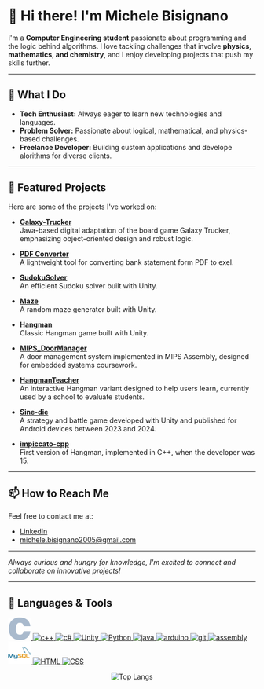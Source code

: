 # 👋 Hi there! I'm **Michele Bisignano**

I'm a **Computer Engineering student** passionate about programming and the logic behind algorithms. I love tackling challenges that involve **physics, mathematics, and chemistry**, and I enjoy developing projects that push my skills further.

---

## 🚀 What I Do
- **Tech Enthusiast:** Always eager to learn new technologies and languages.
- **Problem Solver:** Passionate about logical, mathematical, and physics-based challenges.
- **Freelance Developer:** Building custom applications and develope alorithms for diverse clients.
---

## 📂 Featured Projects

Here are some of the projects I've worked on:

- [**Galaxy-Trucker**](https://github.com/Igramoz/Galaxy-Trucker)  
  Java-based digital adaptation of the board game Galaxy Trucker, emphasizing object-oriented design and robust logic.

- [**PDF Converter**](https://github.com/michele-bisignano/pdf_converter)  
  A lightweight tool for converting bank statement form PDF to exel.

- [**SudokuSolver**](https://github.com/michele-bisignano/SudokuSolver)  
  An efficient Sudoku solver built with Unity.

- [**Maze**](https://github.com/michele-bisignano/Maze)  
  A random maze generator built with Unity.

- [**Hangman**](https://github.com/michele-bisignano/Hangman)  
  Classic Hangman game built with Unity.

- [**MIPS_DoorManager**](https://github.com/michele-bisignano/MIPS_DoorManager)  
  A door management system implemented in MIPS Assembly, designed for embedded systems coursework.

- [**HangmanTeacher**](https://github.com/michele-bisignano/HangmanTeacher)  
  An interactive Hangman variant designed to help users learn, currently used by a school to evaluate students.

- [**Sine-die**](https://youtu.be/uBRmuECCYQo)  
  A strategy and battle game developed with Unity and published for Android devices between 2023 and 2024.

- [**impiccato-cpp**](https://github.com/michele-bisignano/impiccato-cpp)  
  First version of Hangman, implemented in C++, when the developer was 15.

---

## 📫 How to Reach Me
Feel free to contact me at: 
- [LinkedIn](https://www.linkedin.com/in/michele-bisignano-a16945372)
- [michele.bisignano2005@gmail.com](mailto:michele.bisignano2005@gmail.com)

---

*Always curious and hungry for knowledge, I'm excited to connect and collaborate on innovative projects!*

---

## 🔧 Languages & Tools
<p align="left">
<a href="https://www.cprogramming.com/" target="_blank" rel="noreferrer"> <img src="https://raw.githubusercontent.com/devicons/devicon/master/icons/c/c-original.svg" alt="c" width="46" height="46"/> </a>
<a href="https://cplusplus.com/" target="_blank" rel="noreferrer"> <img src="https://img.icons8.com/?size=100&id=40669&format=png&color=000000" alt="c++" width="50" height="50"/> </a>
<a href="https://dotnet.microsoft.com/it-it/languages/csharp" target="_blank" rel="noreferrer"> <img src="https://img.icons8.com/?size=100&id=45490&format=png&color=000000" alt="c#" width="50" height="50"/> </a>
<a href="https://unity.com/" target="_blank" rel="noreferrer"> <img src="https://img.icons8.com/?size=100&id=P08kExl7rixR&format=png&color=000000" alt="Unity" width="50" height="50"/> </a>
<a href="https://www.python.org/" target="_blank" rel="noreferrer"> <img src="https://img.icons8.com/?size=100&id=13441&format=png&color=000000" alt="Python" width="50" height="50"/> </a>
<a href="https://www.java.com" target="_blank" rel="noreferrer"> <img src="https://www.vectorlogo.zone/logos/java/java-vertical.svg" alt="java" width="38" height="50"/> </a>
<a href="https://www.arduino.cc/" target="_blank" rel="noreferrer"> <img src="https://www.vectorlogo.zone/logos/arduino/arduino-official.svg" alt="arduino" width="50" height="50"/> </a>  
<a href="https://git-scm.com/" target="_blank" rel="noreferrer"> <img src="https://www.vectorlogo.zone/logos/git-scm/git-scm-icon.svg" alt="git" width="46" height="46"/> </a>
<a href = "https://it.wikipedia.org/wiki/Linguaggio_assembly" target="_blank" rel="noreferrer"><img width="53" height="53" src="https://img.icons8.com/color/100/assembly.png" alt="assembly"/> </a>
<a href="https://www.mysql.com/" target="_blank" rel="noreferrer"> <img src="https://raw.githubusercontent.com/devicons/devicon/master/icons/mysql/mysql-original-wordmark.svg" alt="mysql" width="46" height="46"/> </a>
<a href="https://html.com/html5/" target="_blank" rel="noreferrer"> <img src="https://img.icons8.com/?size=100&id=20909&format=png&color=000000" alt="HTML" width="50" height="50"/> </a>
<a href="https://css-tricks.com/" target="_blank" rel="noreferrer"> <img src="https://img.icons8.com/?size=100&id=21278&format=png&color=000000" alt="CSS" width="50" height="50"/> </a>
</p>

<div align="center">
  <img src="https://github-readme-stats.vercel.app/api/top-langs/?username=michele-bisignano&layout=donut&hide=asp.net,ShaderLab,HLSL&legend_pos=left" alt="Top Langs" />
</div>
